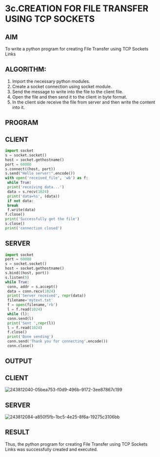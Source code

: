 # 3c.CREATION FOR FILE TRANSFER USING TCP SOCKETS


## AIM
To write a python program for creating File Transfer using TCP Sockets Links
## ALGORITHM:
1. Import the necessary python modules.
2. Create a socket connection using socket module.
3. Send the message to write into the file to the client file.
4. Open the file and then send it to the client in byte format.
5. In the client side receive the file from server and then write the content into it.
## PROGRAM

## CLIENT
```py
import socket
s = socket.socket()
host = socket.gethostname()
port = 60000
s.connect((host, port))
s.send("Hello server!".encode())
with open('received_file', 'wb') as f:
 while True:
 print('receiving data...')
 data = s.recv(1024)
 print('data=%s', (data))
 if not data:
 break
 f.write(data)
f.close()
print('Successfully get the file')
s.close()
print('connection closed')
```
## SERVER
```py
import socket
port = 60000
s = socket.socket()
host = socket.gethostname()
s.bind((host, port)) 
s.listen(5)
while True:
 conn, addr = s.accept()
 data = conn.recv(1024)
 print('Server received', repr(data))
 filename='mytext.txt'
 f = open(filename,'rb')
 l = f.read(1024)
 while (l):
 conn.send(l)
 print('Sent ',repr(l))
 l = f.read(1024)
 f.close()
 print('Done sending')
 conn.send('Thank you for connecting'.encode())
 conn.close()
```
## OUTPUT

## CLIENT
![243812040-05bea753-f0d9-496b-9172-3ee87867c199](https://github.com/Jai-1801/3c.FILE_TRANSFER_USING_TCP_SOCKETS/assets/139335300/bc546736-6408-4b8a-89b3-2c52438209b7)


## SERVER
![243812084-a850f5fb-1bc5-4e25-8f6a-19275c3106bb](https://github.com/Jai-1801/3c.FILE_TRANSFER_USING_TCP_SOCKETS/assets/139335300/b1a8a9b8-a98a-421c-838b-a04ec70f7a0c)

## RESULT
Thus, the python program for creating File Transfer using TCP Sockets Links was 
successfully created and executed.
